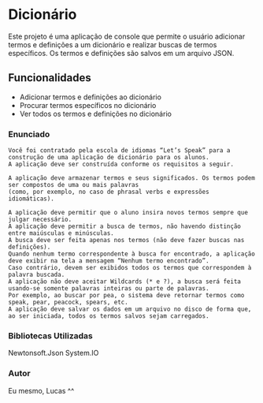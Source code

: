 # Dicionário
Este projeto é uma aplicação de console que permite o usuário adicionar termos e definições a um dicionário e realizar buscas de termos específicos. Os termos e definições são salvos em um arquivo JSON.

## Funcionalidades
- Adicionar termos e definições ao dicionário
- Procurar termos específicos no dicionário
- Ver todos os termos e definições no dicionário

### Enunciado
```
Você foi contratado pela escola de idiomas “Let’s Speak” para a construção de uma aplicação de dicionário para os alunos.
A aplicação deve ser construída conforme os requisitos a seguir.

A aplicação deve armazenar termos e seus significados. Os termos podem ser compostos de uma ou mais palavras
(como, por exemplo, no caso de phrasal verbs e expressões idiomáticas).

A aplicação deve permitir que o aluno insira novos termos sempre que julgar necessário. 
A aplicação deve permitir a busca de termos, não havendo distinção entre maiúsculas e minúsculas.
A busca deve ser feita apenas nos termos (não deve fazer buscas nas definições). 
Quando nenhum termo correspondente à busca for encontrado, a aplicação deve exibir na tela a mensagem “Nenhum termo encontrado”.
Caso contrário, devem ser exibidos todos os termos que correspondem à palavra buscada.
A aplicação não deve aceitar Wildcards (* e ?), a busca será feita usando-se somente palavras inteiras ou parte de palavras.
Por exemplo, ao buscar por pea, o sistema deve retornar termos como speak, pear, peacock, spears, etc.
A aplicação deve salvar os dados em um arquivo no disco de forma que, ao ser iniciada, todos os termos salvos sejam carregados.

```



### Bibliotecas Utilizadas
Newtonsoft.Json
System.IO

### Autor
Eu mesmo, Lucas ^^

